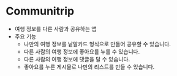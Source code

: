 # Communitrip
* 여행 정보를 다른 사람과 공유하는 앱
* 주요 기능
  * 나만의 여행 정보를 낱말카드 형식으로 만들어 공유할 수 있습니다.
  * 다른 사람의 여행 정보에 좋아요를 누를 수 있습니다.
  * 다른 사람의 여행 정보에 댓글을 달 수 있습니다.
  * 좋아요를 누른 게시물로 나만의 리스트를 만들 수 있습니다.

